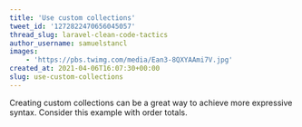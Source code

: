 ```yaml
---
title: 'Use custom collections'
tweet_id: '1272822470656045057'
thread_slug: laravel-clean-code-tactics
author_username: samuelstancl
images:
    - 'https://pbs.twimg.com/media/Ean3-8QXYAAmi7V.jpg'
created_at: 2021-04-06T16:07:30+00:00
slug: use-custom-collections
---
```


Creating custom collections can be a great way to achieve more expressive syntax. Consider this example with order totals.